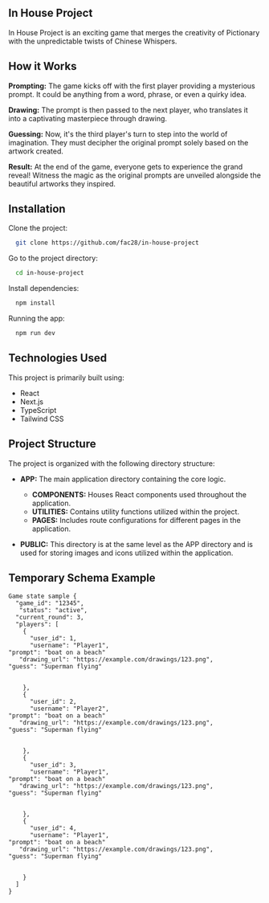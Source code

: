 ## In House Project

In House Project is an exciting game that merges the creativity of Pictionary with the unpredictable twists of Chinese Whispers.

## How it Works

**Prompting:** The game kicks off with the first player providing a mysterious prompt. It could be anything from a word, phrase, or even a quirky idea.

**Drawing:** The prompt is then passed to the next player, who translates it into a captivating masterpiece through drawing.

**Guessing:** Now, it's the third player's turn to step into the world of imagination. They must decipher the original prompt solely based on the artwork created.

**Result:** At the end of the game, everyone gets to experience the grand reveal! Witness the magic as the original prompts are unveiled alongside the beautiful artworks they inspired.

## Installation

Clone the project:

```bash
  git clone https://github.com/fac28/in-house-project
```

Go to the project directory:

```bash
  cd in-house-project
```

Install dependencies:

```bash
  npm install
```

Running the app:

```bash
  npm run dev
```

## Technologies Used

This project is primarily built using:

- React
- Next.js
- TypeScript
- Tailwind CSS

## Project Structure

The project is organized with the following directory structure:

- **APP:** The main application directory containing the core logic.

  - **COMPONENTS:** Houses React components used throughout the application.
  - **UTILITIES:** Contains utility functions utilized within the project.
  - **PAGES:** Includes route configurations for different pages in the application.

- **PUBLIC:** This directory is at the same level as the APP directory and is used for storing images and icons utilized within the application.

## Temporary Schema Example

```
Game state sample {
  "game_id": "12345",
   "status": "active",
  "current_round": 3,
  "players": [
    {
      "user_id": 1,
      "username": "Player1",
"prompt": "boat on a beach"
   "drawing_url": "https://example.com/drawings/123.png",
"guess": "Superman flying"


    },
    {
      "user_id": 2,
      "username": "Player2",
"prompt": "boat on a beach"
   "drawing_url": "https://example.com/drawings/123.png",
"guess": "Superman flying"


    },
    {
      "user_id": 3,
      "username": "Player1",
"prompt": "boat on a beach"
   "drawing_url": "https://example.com/drawings/123.png",
"guess": "Superman flying"


    },
    {
      "user_id": 4,
      "username": "Player1",
"prompt": "boat on a beach"
   "drawing_url": "https://example.com/drawings/123.png",
"guess": "Superman flying"


    }
  ]
}

```
